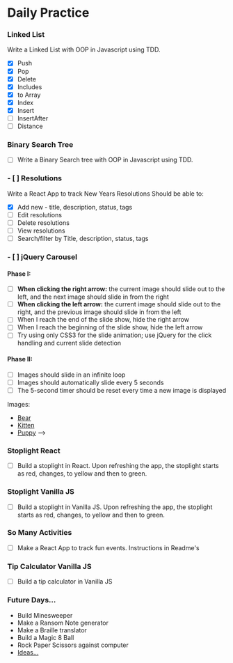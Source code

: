 # Daily Practice

### Linked List

Write a Linked List with OOP in Javascript using TDD.
- [X] Push
- [X] Pop
- [X] Delete
- [X] Includes
- [X] to Array
- [X] Index
- [X] Insert
- [ ] InsertAfter
- [ ] Distance

### Binary Search Tree

- [ ] Write a Binary Search tree with OOP in Javascript using TDD.

### - [ ] Resolutions

Write a React App to track New Years Resolutions
Should be able to:

- [X] Add new - title, description, status, tags
- [ ] Edit resolutions
- [ ] Delete resolutions
- [ ] View resolutions
- [ ] Search/filter by Title, description, status, tags

### - [ ] jQuery Carousel

#### Phase I:

- [ ] **When clicking the right arrow:** the current image should slide out to the left, and the next image should slide in from the right
- [ ] **When clicking the left arrow:** the current image should slide out to the right, and the previous image should slide in from the left
- [ ] When I reach the end of the slide show, hide the right arrow
- [ ] When I reach the beginning of the slide show, hide the left arrow
- [ ] Try using only CSS3 for the slide animation; use jQuery for the click handling and current slide detection

#### Phase II:

- [ ] Images should slide in an infinite loop
- [ ] Images should automatically slide every 5 seconds
- [ ] The 5-second timer should be reset every time a new image is displayed

Images:

* [Bear](https://placebear.com/450/300)
* [Kitten](https://placekitten.com/450/300)
* [Puppy](https://www.hearingdogs.org.uk/globalassets/sponsor/jade/jade-hero-450-300.jpg) -->

### Stoplight React

- [ ] Build a stoplight in React. Upon refreshing the app, the stoplight starts as red, changes, to yellow and then to green.

### Stoplight Vanilla JS

- [ ] Build a stoplight in Vanilla JS. Upon refreshing the app, the stoplight starts as red, changes, to yellow and then to green.

### So Many Activities

- [ ] Make a React App to track fun events. Instructions in Readme's

### Tip Calculator Vanilla JS

- [ ] Build a tip calculator in Vanilla JS

### Future Days...
* Build Minesweeper
* Make a Ransom Note generator
* Make a Braille translator
* Build a Magic 8 Ball
* Rock Paper Scissors against computer
* [Ideas...](https://jenniferdewalt.com/)


